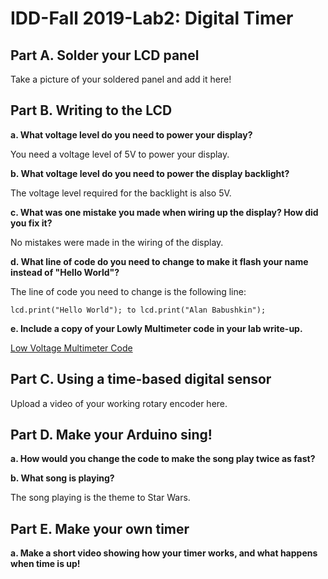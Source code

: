 # IDD-Fall 2019-Lab2: Digital Timer

## Part A. Solder your LCD panel

Take a picture of your soldered panel and add it here!

## Part B. Writing to the LCD

**a. What voltage level do you need to power your display?**

You need a voltage level of 5V to power your display. 

**b. What voltage level do you need to power the display backlight?**

The voltage level required for the backlight is also 5V.

**c. What was one mistake you made when wiring up the display? How did you fix it?**

No mistakes were made in the wiring of the display.

**d. What line of code do you need to change to make it flash your name instead of "Hello World"?**

The line of code you need to change is the following line:

    lcd.print("Hello World"); to lcd.print("Alan Babushkin");

**e. Include a copy of your Lowly Multimeter code in your lab write-up.**

[Low Voltage Multimeter Code]()

## Part C. Using a time-based digital sensor

Upload a video of your working rotary encoder here.

## Part D. Make your Arduino sing!

**a. How would you change the code to make the song play twice as fast?**



**b. What song is playing?**

The song playing is the theme to Star Wars.

## Part E. Make your own timer

**a. Make a short video showing how your timer works, and what happens when time is up!**



